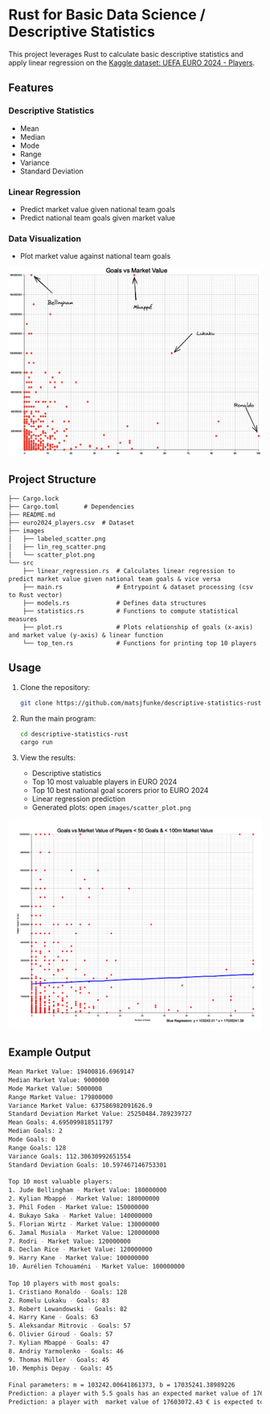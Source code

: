 # Rust for Basic Data Science / Descriptive Statistics

This project leverages Rust to calculate basic descriptive statistics and apply linear regression on the [Kaggle dataset: UEFA EURO 2024 - Players](https://www.kaggle.com/datasets/damirdizdarevic/uefa-euro-2024-players).

## Features

### Descriptive Statistics
- Mean
- Median 
- Mode
- Range
- Variance
- Standard Deviation

### Linear Regression
- Predict market value given national team goals
- Predict national team goals given market value

### Data Visualization
- Plot market value against national team goals

![Scatter Plot](images/labeled_scatter.png)

## Project Structure
```
├── Cargo.lock
├── Cargo.toml       # Dependencies
├── README.md
├── euro2024_players.csv  # Dataset
├── images
│   ├── labeled_scatter.png
│   ├── lin_reg_scatter.png
│   └── scatter_plot.png
└── src
    ├── linear_regression.rs  # Calculates linear regression to predict market value given national team goals & vice versa
    ├── main.rs               # Entrypoint & dataset processing (csv to Rust vector)
    ├── models.rs             # Defines data structures
    ├── statistics.rs         # Functions to compute statistical measures
    ├── plot.rs               # Plots relationship of goals (x-axis) and market value (y-axis) & linear function
    └── top_ten.rs            # Functions for printing top 10 players
```

## Usage

1. Clone the repository:
    ```bash
    git clone https://github.com/matsjfunke/descriptive-statistics-rust.git
    ```
2. Run the main program:
    ```bash
    cd descriptive-statistics-rust
    cargo run
    ```

3. View the results:
    - Descriptive statistics
    - Top 10 most valuable players in EURO 2024
    - Top 10 best national goal scorers prior to EURO 2024
    - Linear regression prediction
    - Generated plots: open `images/scatter_plot.png`

![Linear Regression Plot](images/lin_reg_scatter.png)

## Example Output
```bash
Mean Market Value: 19400816.6969147
Median Market Value: 9000000
Mode Market Value: 5000000
Range Market Value: 179800000
Variance Market Value: 637586982091626.9
Standard Deviation Market Value: 25250484.789239727
Mean Goals: 4.695099818511797
Median Goals: 2
Mode Goals: 0
Range Goals: 128
Variance Goals: 112.30630992651554
Standard Deviation Goals: 10.597467146753301

Top 10 most valuable players:
1. Jude Bellingham - Market Value: 180000000
2. Kylian Mbappé - Market Value: 180000000
3. Phil Foden - Market Value: 150000000
4. Bukayo Saka - Market Value: 140000000
5. Florian Wirtz - Market Value: 130000000
6. Jamal Musiala - Market Value: 120000000
7. Rodri - Market Value: 120000000
8. Declan Rice - Market Value: 120000000
9. Harry Kane - Market Value: 100000000
10. Aurélien Tchouaméni - Market Value: 100000000

Top 10 players with most goals:
1. Cristiano Ronaldo - Goals: 128
2. Romelu Lukaku - Goals: 83
3. Robert Lewandowski - Goals: 82
4. Harry Kane - Goals: 63
5. Aleksandar Mitrovic - Goals: 57
6. Olivier Giroud - Goals: 57
7. Kylian Mbappé - Goals: 47
8. Andriy Yarmolenko - Goals: 46
9. Thomas Müller - Goals: 45
10. Memphis Depay - Goals: 45

Final parameters: m = 103242.00641861373, b = 17035241.38989226
Prediction: a player with 5.5 goals has an expected market value of 17603072.43 €
Prediction: a player with  market value of 17603072.43 € is expected to have 5.5 nationalteam goals
```

